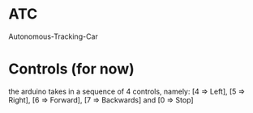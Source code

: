 # ATC
Autonomous-Tracking-Car

# Controls (for now)
the arduino takes in a sequence of 4 controls, namely: [4 => Left], [5 => Right], [6 => Forward], [7 => Backwards] and [0 => Stop]


